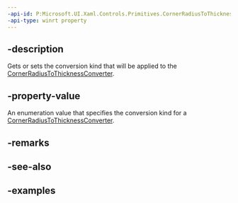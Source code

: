 ```yaml
---
-api-id: P:Microsoft.UI.Xaml.Controls.Primitives.CornerRadiusToThicknessConverter.ConversionKind
-api-type: winrt property
---
```


## -description

Gets or sets the conversion kind that will be applied to the [CornerRadiusToThicknessConverter](cornerradiustothicknessconverter.md).

## -property-value

An enumeration value that specifies the conversion kind for a [CornerRadiusToThicknessConverter](cornerradiustothicknessconverter.md).

## -remarks

## -see-also

## -examples

